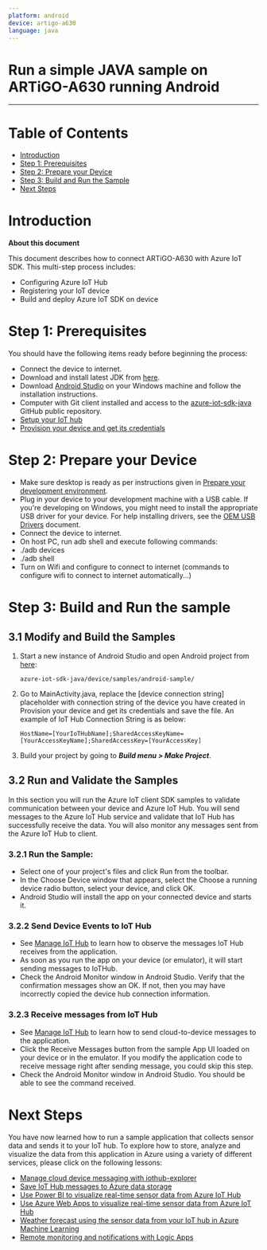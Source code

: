 ```yaml
---
platform: android
device: artigo-a630
language: java
---
```


Run a simple JAVA sample on ARTiGO-A630 running Android
===
---

# Table of Contents

-   [Introduction](#Introduction)
-   [Step 1: Prerequisites](#Prerequisites)
-   [Step 2: Prepare your Device](#PrepareDevice)
-   [Step 3: Build and Run the Sample](#Build)
-   [Next Steps](#NextSteps)

<a name="Introduction"></a>
# Introduction

**About this document**

This document describes how to connect ARTiGO-A630 with Azure IoT SDK. This multi-step process includes:
-   Configuring Azure IoT Hub
-   Registering your IoT device
-   Build and deploy Azure IoT SDK on device

<a name="Prerequisites"></a>
# Step 1: Prerequisites

You should have the following items ready before beginning the process:

-   Connect the device to internet.
-   Download and install latest JDK from [here](<http://www.oracle.com/technetwork/java/javase/downloads/index.html>).
-   Download [Android Studio](<https://developer.android.com/studio/index.html>) on your Windows machine and follow the installation instructions.
-   Computer with Git client installed and access to the [azure-iot-sdk-java](https://github.com/Azure/azure-iot-sdk-java) GitHub public repository.
-   [Setup your IoT hub][lnk-setup-iot-hub]
-   [Provision your device and get its credentials][lnk-manage-iot-hub]

<a name="PrepareDevice"></a>
# Step 2: Prepare your Device

-   Make sure desktop is ready as per instructions given in [Prepare your development environment](#Setup_DevEnv).
-   Plug in your device to your development machine with a USB cable. If you're developing on Windows, you might need to install the appropriate USB driver for your device. For help installing drivers, see the [OEM USB Drivers](<https://developer.android.com/studio/run/oem-usb.html>) document.
-   Connect the device to internet.
-   On host PC, run adb shell and execute following commands:
-   ./adb devices
- 	./adb shell
-  	Turn on Wifi and configure to connect to internet (commands to configure wifi to connect to internet automatically...)

<a name="Build"></a>
# Step 3: Build and Run the sample

## 3.1 Modify and Build the Samples

1.  Start a new instance of Android Studio and open Android project from [here](android-sample-code):

        azure-iot-sdk-java/device/samples/android-sample/

2.  Go to MainActivity.java, replace the [device connection string] placeholder with connection string of the device you have created in Provision your device and get its credentials and save the file. An example of IoT Hub Connection String is as below:

        HostName=[YourIoTHubName];SharedAccessKeyName=[YourAccessKeyName];SharedAccessKey=[YourAccessKey]

3. Build your project by going to ***Build menu > Make Project***.

## 3.2 Run and Validate the Samples

  In this section you will run the Azure IoT client SDK samples to validate communication between your device and Azure IoT Hub. You will send messages to the Azure IoT Hub service and validate that IoT Hub has successfully receive the data. You will also monitor any messages sent from the Azure IoT Hub to client.

### 3.2.1 Run the Sample:

-   Select one of your project's files and click Run from the toolbar.
-   In the Choose Device window that appears, select the Choose a running device radio button, select your device, and click OK.
-   Android Studio will install the app on your connected device and starts it.
 
### 3.2.2 Send Device Events to IoT Hub

- 	See [Manage IoT Hub]([lnk-manage-iot-hub]) to learn how to observe the messages IoT Hub receives from the application.
- 	As soon as you run the app on your device (or emulator), it will start sending messages to IoTHub.
- 	Check the Android Monitor window in Android Studio. Verify that the confirmation messages show an OK. If not, then you may have incorrectly copied the device hub connection information.

### 3.2.3 Receive messages from IoT Hub

- 	See [Manage IoT Hub]([lnk-manage-iot-hub]) to learn how to send cloud-to-device messages to the application.
- Click the Receive Messages button from the sample App UI loaded on your device or in the emulator. If you modify the application code to receive message right after sending message, you could skip this step.
- 	Check the Android Monitor window in Android Studio. You should be able to see the command received.

<a name="NextSteps"></a>
# Next Steps

You have now learned how to run a sample application that collects sensor data and sends it to your IoT hub. To explore how to store, analyze and visualize the data from this application in Azure using a variety of different services, please click on the following lessons:

-   [Manage cloud device messaging with iothub-explorer]
-   [Save IoT Hub messages to Azure data storage]
-   [Use Power BI to visualize real-time sensor data from Azure IoT Hub]
-   [Use Azure Web Apps to visualize real-time sensor data from Azure IoT Hub]
-   [Weather forecast using the sensor data from your IoT hub in Azure Machine Learning]
-   [Remote monitoring and notifications with Logic Apps]   

[Manage cloud device messaging with iothub-explorer]: https://docs.microsoft.com/en-us/azure/iot-hub/iot-hub-explorer-cloud-device-messaging
[Save IoT Hub messages to Azure data storage]: https://docs.microsoft.com/en-us/azure/iot-hub/iot-hub-store-data-in-azure-table-storage
[Use Power BI to visualize real-time sensor data from Azure IoT Hub]: https://docs.microsoft.com/en-us/azure/iot-hub/iot-hub-live-data-visualization-in-power-bi
[Use Azure Web Apps to visualize real-time sensor data from Azure IoT Hub]: https://docs.microsoft.com/en-us/azure/iot-hub/iot-hub-live-data-visualization-in-web-apps
[Weather forecast using the sensor data from your IoT hub in Azure Machine Learning]: https://docs.microsoft.com/en-us/azure/iot-hub/iot-hub-weather-forecast-machine-learning
[Remote monitoring and notifications with Logic Apps]: https://docs.microsoft.com/en-us/azure/iot-hub/iot-hub-monitoring-notifications-with-azure-logic-apps
[lnk-setup-iot-hub]: ../setup_iothub.md
[lnk-manage-iot-hub]: ../manage_iot_hub.md
[android-sample-code]: https://github.com/Azure/azure-iot-sdk-java/tree/master/device/iot-device-samples/android-sample
[mainactivity-source-code]: https://github.com/Azure/azure-iot-sdk-java/blob/master/device/iot-device-samples/android-sample/app/src/main/java/com/iothub/azure/microsoft/com/androidsample/MainActivity.java
